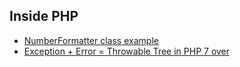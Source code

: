 ## Inside PHP

- [NumberFormatter class example](NumberFormatter.md)
- [Exception + Error = Throwable Tree in PHP 7 over](ThrowableTree.md)
